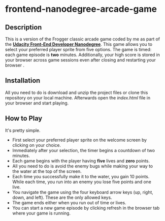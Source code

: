 frontend-nanodegree-arcade-game
===============================

## Description

This is a version of the Frogger classic arcade game coded by me as part of the [**Udacity Front-End Developer Nanodegree**](https://www.udacity.com/course/front-end-web-developer-nanodegree--nd001). This game allows you to select your preferred player sprite from five options. The game is timed: each game episode is **two** minutes. Additionally, your high score is stored in your browser across game sessions even after closing and restarting your browser .

## Installation

All you need to do is download and unzip the project files or clone this repository on your local machine. Afterwards open the *index.html* file in your browser and start playing.

## How to Play

It's pretty simple. 

* First select your preferred player sprite on the welcome screen by clicking on your choice. 
* Immediately after your selection, the timer begins a countdown of two minutes. 
* Each game begins with the player having **five** lives and **zero** points. 
* All you need to do is avoid the enemy bugs while making your way to the water at the top of the screen. 
* Each time you successfully make it to the water, you gain 10 points. While each time, you run into an enemy you lose five points and one live. 
* You navigate the game using the four keyboard arrow keys (up, right, down, and left). These are the only allowed keys.
* The game ends either when you run out of time or lives. 
* You can start a new game episode by clicking refresh in the browser tab where your game is running.